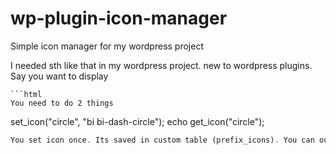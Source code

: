 # wp-plugin-icon-manager
Simple icon manager for my wordpress project

I needed sth like that in my wordpress project. new to wordpress plugins. Say you want to display 
```<i class="bi bi-dash-circle"></i>
```html
You need to do 2 things
```
set_icon("circle", "bi bi-dash-circle");
    echo get_icon("circle");
```php
You set icon once. Its saved in custom table (prefix_icons). You can output anywhere. kinda like get_option. And it outputs in a format, that youll get
```
<i class="bi bi-dash-circle"></i>
```html
